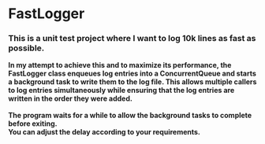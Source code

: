 # FastLogger
### This is a unit test project where I want to log 10k lines as fast as possible.

**In my attempt to achieve this and to maximize its performance, the FastLogger class enqueues log entries into a ConcurrentQueue and starts a background task to write them to the log file. This allows multiple callers to log entries simultaneously while ensuring that the log entries are written in the order they were added.** <br/> <br/>
**The program waits for a while to allow the background tasks to complete before exiting.** <br/>
**You can adjust the delay according to your requirements.**
